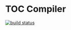 # TOC Compiler

[![build status](https://travis-ci.org/lucaspetry/toc-compiler.svg?branch=master)](https://travis-ci.org/lucaspetry/toc-compiler)
